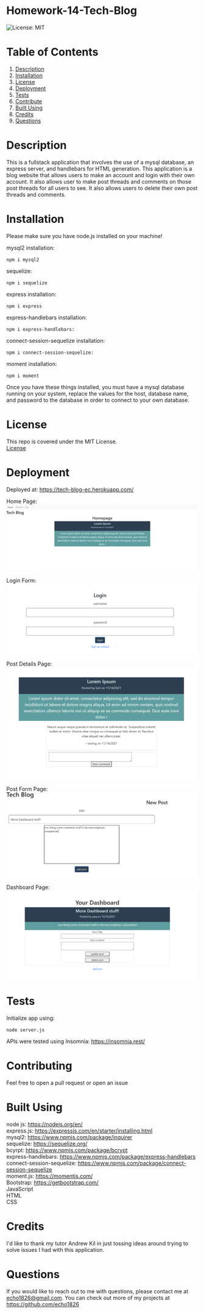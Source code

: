 # Homework-14-Tech-Blog

![License: MIT](https://img.shields.io/badge/license-MIT-green)
# Table of Contents

1. [Description](#description)<br>
2. [Installation](#installation)<br>
3. [License](#license)<br>
4. [Deployment](#deployment)<br>
5. [Tests](#tests)<br>
6. [Contribute](#contributing)<br>
7. [Built Using](#built-using)<br>
8. [Credits](#credits)<br>
9. [Questions](#questions) 


# Description
This is a fullstack application that involves the use of a mysql database, an express server, and handlebars for HTML generation. This application is a blog website that allows users to make an account and login with their own account. It also allows user to make post threads and comments on those post threads for all users to see. It also allows users to delete their own post threads and comments.


# Installation
Please make sure you have node.js installed on your machine! <br>

mysql2 installation: <br>
```shell
npm i mysql2
```
sequelize: <br>
```shell
npm i sequelize
```
express installation: <br>
```shell
npm i express
```
express-handlebars installation: <br>
```shell
npm i express-handlebars:
```
connect-session-sequelize installation: <br>
```shell
npm i connect-session-sequelize:
```
moment installation: <br>
```shell
npm i moment
```
Once you have these things installed, you must have a mysql database running on your system, replace the values for the host, database name, and password to the database in order to connect to your own database.
# License

This repo is covered under the MIT License.
<br>[License](https://choosealicense.com/licenses/mit/)

# Deployment
Deployed at: <https://tech-blog-ec.herokuapp.com/> <br>

Home Page:
![Homepage](./assets/images/screenshot.PNG)

Login Form:
![Login Form](./assets/images/login-from.PNG)

Post Details Page:
![Post Details Page](./assets/images/post-details.PNG)

Post Form Page:
![Post Form Page](./assets/images/post-form.PNG)

Dashboard Page:
![Dashboard](./assets/images/dashboard.PNG)

# Tests

Initialize app using:
```shell
node server.js
```
APIs were tested using Insomnia:
<https://insomnia.rest/>

# Contributing

Feel free to open a pull request or open an issue

# Built Using

node js: <https://nodejs.org/en/> <br>
express.js: <https://expressjs.com/en/starter/installing.html> <br>
mysql2: <https://www.npmjs.com/package/inquirer> <br>
sequelize: <https://sequelize.org/> <br>
bcyrpt: <https://www.npmjs.com/package/bcrypt> <br>
express-handlebars: <https://www.npmjs.com/package/express-handlebars> <br>
connect-session-sequelize: <https://www.npmjs.com/package/connect-session-sequelize> <br>
moment.js: <https://momentjs.com/> <br>
Bootstrap: <https://getbootstrap.com/> <br>
JavaScript <br>
HTML <br>
CSS <br>

# Credits

I'd like to thank my tutor Andrew Kil in just tossing ideas around trying to solve issues I had with this application.

# Questions

If you would like to reach out to me
with questions, please contact me at <echo1826@gmail.com>. You can check out more of my projects at <https://github.com/echo1826>